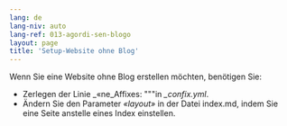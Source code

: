 ```yaml
---
lang: de
lang-niv: auto
lang-ref: 013-agordi-sen-blogo
layout: page
title: 'Setup-Website ohne Blog'
---
```


Wenn Sie eine Website ohne Blog erstellen möchten, benötigen Sie:
* Zerlegen der Linie _«ne_Affixes: """in _\_confix.yml_.
* Ändern Sie den Parameter _«layout»_ in der Datei index.md, indem Sie eine Seite anstelle eines Index einstellen.

